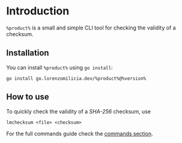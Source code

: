 # Introduction

`%product%` is a small and simple CLI tool for checking the validity of a checksum.

## Installation

You can install `%product%` using `go install`:
```
go install go.lorenzomilicia.dev/%product%@%version%
```

## How to use
To quickly check the validity of a *SHA-256* checksum, use

```
lmchecksum <file> <checksum>
```

For the full commands guide check the [commands section](Commands.md).